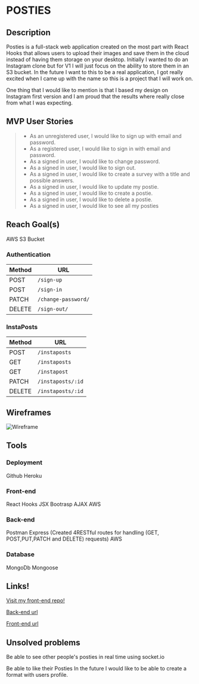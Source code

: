 # POSTIES

## Description
Posties is a full-stack web application created on the most part with React Hooks that allows users to upload their images and save them in the cloud instead of having them storage on your desktop. Initially I wanted to do an Instagram clone but for V1 I will just focus on the ability to store them in an S3 bucket. In the future I want to this to be a real application, I got really excited when I came up with the name so this is a project that I will work on.

One thing that I would like to mention is that I based my design on Instagram first version and I am proud that the results where really close from what I was expecting.

## MVP User Stories

> - As an unregistered user, I would like to sign up with email and password.
> - As a registered user, I would like to sign in with email and password.
> - As a signed in user, I would like to change password.
> - As a signed in user, I would like to sign out.
> - As a signed in user, I would like to create a survey with a title and possible answers.
> - As a signed in user, I would like to update my postie.
> - As a signed in user, I would like to create a postie.
> - As a signed in user, I would like to delete a postie.
> - As a signed in user, I would like to see all my posties

## Reach Goal(s)
AWS S3 Bucket

### Authentication

| Method | URL
|--------|------------------------
| POST   | `/sign-up`
| POST   | `/sign-in`
| PATCH  | `/change-password/`
| DELETE | `/sign-out/`

### InstaPosts

| Method   | URL
|--------|------------------------
| POST   | `/instaposts`
| GET    | `/instaposts`
| GET    | `/instapost`
| PATCH  | `/instaposts/:id`
| DELETE | `/instaposts/:id`

## Wireframes

![Wireframe](https://i.imgur.com/Pd2SvL3.jpg)


## Tools

### Deployment

Github
Heroku

### Front-end
React Hooks
JSX
Bootrasp
AJAX
AWS

### Back-end
Postman
Express (Created 4RESTful routes for handling (GET, POST,PUT,PATCH and DELETE) requests)
AWS

### Database
MongoDb
Mongoose

## Links!

[Visit my front-end repo!](https://github.com/MichelleRahman21/capstone-frontend-michelle)

[Back-end url](https://blooming-bayou-14570.herokuapp.com/)

[Front-end url](https://michellerahman21.github.io/capstone-frontend-michelle/)
## Unsolved problems
Be able to see other people's posties in real time using socket.io

Be able to like their Posties
In the future I would like to be able to create a format with users profile.
